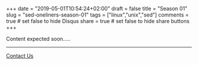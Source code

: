 +++
date = "2019-05-01T10:54:24+02:00"
draft = false
title = "Season 01"
slug = "sed-oneliners-season-01"
tags = ["linux","unix","sed"]
comments = true # set false to hide Disqus
share = true    # set false to hide share buttons
+++

Content expected soon.....

---

[Contact Us](/)
